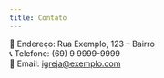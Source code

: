 ```yaml
---
title: Contato
---
```


📍 Endereço: Rua Exemplo, 123 – Bairro  
📞 Telefone: (69) 9 9999-9999  
📧 Email: igreja@exemplo.com  
